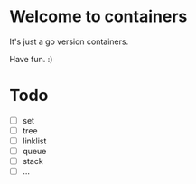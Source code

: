 # Welcome to containers

It's just a go version containers.

Have fun.
:)

# Todo

- [ ] set
- [ ] tree
- [ ] linklist
- [ ] queue
- [ ] stack
- [ ] ...